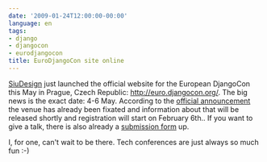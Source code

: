 ```yaml
---
date: '2009-01-24T12:00:00-00:00'
language: en
tags:
- django
- djangocon
- eurodjangocon
title: EuroDjangoCon site online
---
```



<img src="http://zerokspot.com/uploads/snapshots/eurodjangocon2009-20090124-161915.png" alt="" class="left" />[SiuDesign](http://www.siudesign.co.uk/) just launched the official website for the European DjangoCon this May in Prague, Czech Republic: <http://euro.djangocon.org/>. The big news is the exact date: 4-6 May. According to the [official announcement](http://euro.djangocon.org/blog/2009/1/24/eurodjangocon-announcement/) the venue has already been fixated and information about that will be released shortly and registration will start on February 6th.. If you want to give a talk, there is also already a [submission form](http://euro.djangocon.org/conference/talk/) up.

I, for one, can't wait to be there. Tech conferences are just always so much fun :-)

